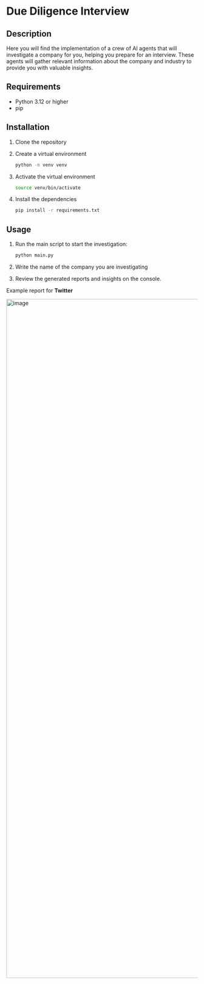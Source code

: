 # Due Diligence Interview

## Description

Here you will find the implementation of a crew of AI agents that will investigate a company for you, helping you prepare for an interview. These agents will gather relevant information about the company and industry to provide you with valuable insights.

## Requirements

- Python 3.12 or higher
- pip

## Installation

1. Clone the repository

2. Create a virtual environment
    ```bash
    python -m venv venv
    ```
   
3. Activate the virtual environment
    ```bash
    source venv/bin/activate
    ```
   
4. Install the dependencies
    ```bash
    pip install -r requirements.txt
    ```

## Usage

1. Run the main script to start the investigation:

    ```bash
    python main.py
    ```

2. Write the name of the company you are investigating

3. Review the generated reports and insights on the console.

Example report for **Twitter**

<img width="1783" alt="image" src="https://github.com/JosemyDuarte/DueDiligenceAI/assets/6247860/3037d8f8-50f4-43c7-8876-394c35e5254f">
